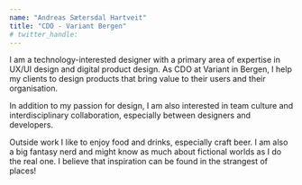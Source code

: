 ```yaml
---
name: "Andreas Sætersdal Hartveit"
title: "CDO - Variant Bergen"
# twitter_handle: 
---
```

I am a technology-interested designer with a primary area of expertise in UX/UI design and digital product design. As CDO at Variant in Bergen, I help my clients to design products that bring value to their users and their organisation.

In addition to my passion for design, I am also interested in team culture and interdisciplinary collaboration, especially between designers and developers.

Outside work I like to enjoy food and drinks, especially craft beer. I am also a big fantasy nerd and might know as much about fictional worlds as I do the real one. I believe that inspiration can be found in the strangest of places!
